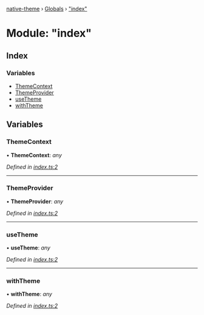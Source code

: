 [native-theme](../README.md) › [Globals](../globals.md) › ["index"](_index_.md)

# Module: "index"

## Index

### Variables

* [ThemeContext](_index_.md#themecontext)
* [ThemeProvider](_index_.md#themeprovider)
* [useTheme](_index_.md#usetheme)
* [withTheme](_index_.md#withtheme)

## Variables

###  ThemeContext

• **ThemeContext**: *any*

*Defined in [index.ts:2](https://github.com/CarlosBalladares/native-theme/blob/c9088b7/src/index.ts#L2)*

___

###  ThemeProvider

• **ThemeProvider**: *any*

*Defined in [index.ts:2](https://github.com/CarlosBalladares/native-theme/blob/c9088b7/src/index.ts#L2)*

___

###  useTheme

• **useTheme**: *any*

*Defined in [index.ts:2](https://github.com/CarlosBalladares/native-theme/blob/c9088b7/src/index.ts#L2)*

___

###  withTheme

• **withTheme**: *any*

*Defined in [index.ts:2](https://github.com/CarlosBalladares/native-theme/blob/c9088b7/src/index.ts#L2)*
